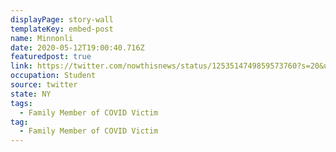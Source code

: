 ```yaml
---
displayPage: story-wall
templateKey: embed-post
name: Minnonli
date: 2020-05-12T19:00:40.716Z
featuredpost: true
link: https://twitter.com/nowthisnews/status/1253514749859573760?s=20&utm_source=The%20Hub%20Project&utm_campaign=3b30210613-EMAIL_CAMPAIGN_2020_04_26_01_08&utm_medium=email&utm_term=0_e3236c52d5-3b30210613-364769280
occupation: Student
source: twitter
state: NY
tags:
  - Family Member of COVID Victim
tag:
  - Family Member of COVID Victim
---
```

